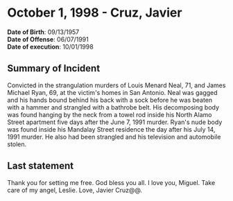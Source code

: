 # October 1, 1998 - Cruz, Javier

**Date of Birth**: 09/13/1957<br/>
**Date of Offense**: 06/07/1991<br/>
**Date of execution**: 10/01/1998<br/>

## Summary of Incident
Convicted in the strangulation murders of Louis Menard Neal, 71, and James Michael Ryan, 69, at the victim's homes in San Antonio. Neal was gagged and his hands bound behind his back with a sock before he was beaten with a hammer and strangled with a bathrobe belt. His decomposing body was found hanging by the neck from a towel rod inside his North Alamo Street apartment five days after the June 7, 1991 murder. Ryan's nude body was found inside his Mandalay Street residence the day after his July 14, 1991 murder. He also had been strangled and his television and automobile stolen.

## Last statement
Thank you for setting me free. God bless you all. I love you, Miguel. Take care of my angel, Leslie. Love, Javier Cruz@@.